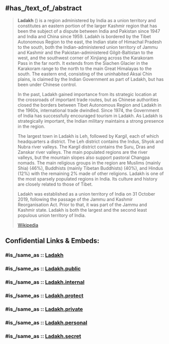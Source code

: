
## #has_/text_of_/abstract 

> **Ladakh** () is a region administered by India as a union territory and constitutes an eastern portion of the larger Kashmir region that has been the subject of a dispute between India and Pakistan since 1947 and India and China since 1959. Ladakh is bordered by the Tibet Autonomous Region to the east, the Indian state of Himachal Pradesh to the south, both the Indian-administered union territory of Jammu and Kashmir and the Pakistan-administered Gilgit-Baltistan to the west, and the southwest corner of Xinjiang across the Karakoram Pass in the far north. It extends from the Siachen Glacier in the Karakoram range to the north to the main Great Himalayas to the south. The eastern end, consisting of the uninhabited Aksai Chin plains, is claimed by the Indian Government as part of Ladakh, but has been under Chinese control.
>
> In the past, Ladakh gained importance from its strategic location at the crossroads of important trade routes, but as Chinese authorities closed the borders between Tibet Autonomous Region and Ladakh in the 1960s, international trade dwindled. Since 1974, the Government of India has successfully encouraged tourism in Ladakh. As Ladakh is strategically important, the Indian military maintains a strong presence in the region.
>
> The largest town in Ladakh is Leh, followed by Kargil, each of which headquarters a district. The Leh district contains the Indus, Shyok and Nubra river valleys. The Kargil district contains the Suru, Dras and Zanskar river valleys. The main populated regions are the river valleys, but the mountain slopes also support pastoral Changpa nomads. The main religious groups in the region are Muslims (mainly Shia) (46%), Buddhists (mainly Tibetan Buddhists) (40%), and Hindus (12%) with the remaining 2% made of other religions. Ladakh is one of the most sparsely populated regions in India. Its culture and history are closely related to those of Tibet.
>
> Ladakh was established as a union territory of India on 31 October 2019, following the passage of the Jammu and Kashmir Reorganisation Act. Prior to that, it was part of the Jammu and Kashmir state. Ladakh is both the largest and the second least populous union territory of India.
>
> [Wikipedia](https://en.wikipedia.org/wiki/Ladakh) 






## Confidential Links & Embeds: 

### #is_/same_as :: [Ladakh](/_Standards/Earth/Continent/Asia/Indian_Subcontinent/India/States~India/Ladakh.md) 

### #is_/same_as :: [Ladakh.public](/_public/Earth/Continent/Asia/Indian_Subcontinent/India/States~India/Ladakh.public.md) 

### #is_/same_as :: [Ladakh.internal](/_internal/Earth/Continent/Asia/Indian_Subcontinent/India/States~India/Ladakh.internal.md) 

### #is_/same_as :: [Ladakh.protect](/_protect/Earth/Continent/Asia/Indian_Subcontinent/India/States~India/Ladakh.protect.md) 

### #is_/same_as :: [Ladakh.private](/_private/Earth/Continent/Asia/Indian_Subcontinent/India/States~India/Ladakh.private.md) 

### #is_/same_as :: [Ladakh.personal](/_personal/Earth/Continent/Asia/Indian_Subcontinent/India/States~India/Ladakh.personal.md) 

### #is_/same_as :: [Ladakh.secret](/_secret/Earth/Continent/Asia/Indian_Subcontinent/India/States~India/Ladakh.secret.md)

